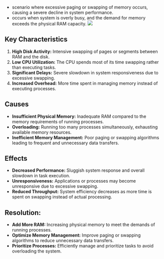 - scenario where excessive paging or swapping of memory occurs, causing a severe decline in system performance.
- occurs when system is overly busy, and the demand for memory exceeds the physical RAM capacity.
![](https://media.geeksforgeeks.org/wp-content/uploads/2-103.png)
## Key Characteristics
1. **High Disk Activity:** Intensive swapping of pages or segments between RAM and the disk.
2. **Low CPU Utilization:** The CPU spends most of its time swapping rather than executing tasks.
3. **Significant Delays:** Severe slowdown in system responsiveness due to excessive swapping.
4. **Increased Overhead:** More time spent in managing memory instead of executing processes.
## Causes
- **Insufficient Physical Memory:** Inadequate RAM compared to the memory requirements of running processes.
- **Overloading:** Running too many processes simultaneously, exhausting available memory resources.
- **Inefficient Memory Management:** Poor paging or swapping algorithms leading to frequent and unnecessary data transfers.

## Effects
- **Decreased Performance:** Sluggish system response and overall slowdown in task execution.
- **Unresponsiveness:** Applications or processes may become unresponsive due to excessive swapping.
- **Reduced Throughput:** System efficiency decreases as more time is spent on swapping instead of actual processing.
## Resolution:
- **Add More RAM:** Increasing physical memory to meet the demands of running processes.
- **Optimize Memory Management:** Improve paging or swapping algorithms to reduce unnecessary data transfers.
- **Prioritize Processes:** Efficiently manage and prioritize tasks to avoid overloading the system.